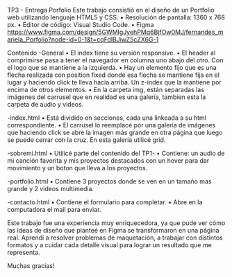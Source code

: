 
TP3 - Entrega Porfolio
Este trabajo consistió en el diseño de un Portfolio web utilizando lenguaje HTML5 y CSS. 
•	Resolución de pantalla: 1360 x 768 px. 
•	Editor de código: Visual Studio Code.
•	Figma
https://www.figma.com/design/5GWMIgJyehPMq6BjfOw0MJ/fernandes_mariela_Porfolio?node-id=0-1&t=cqFdlBJiwZ5cZX6G-1

Contenido
-General
•	El index tiene su versión responsive.
•	El header al comprimirse pasa a tener el navegador en columna uno abajo del otro. Con el logo que se mantiene a la izquierda.
•	Hay un elemento fijo que es una flecha realizada con position fixed donde esa flecha se mantiene fija en el lugar y haciendo click te lleva hacia arriba. Un z-index que la mantiene por encima de otros elementos.
•	En la carpeta img, están separadas las imágenes del carrusel que en realidad es una galería, tambien esta la carpeta de audio y videos.

-index.html
•	Está dividido en secciones, cada una linkeada a su html correspondiente.
•	El carrusel lo reemplacé por una galería de imágenes que haciendo click se abre la imagen más grande en otra página que luego se puede cerrar con la cruz. En esta galería utilicé grid. 

-sobremi.html
•	Utilicé parte del contenido del TP1-
•	Contiene: un audio de mi canción favorita y mis proyectos destacados con un hover para dar movimiento y un boton que lleva a los proyectos.

-portfolio.html
•	Contiene 3 proyectos donde se ven en un tamaño mas grande y 2 videos multimedia.

-contacto.html
•	Contiene el formulario para completar.
•	Abre en la computadora el mail para enviar.

Este trabajo fue una experiencia muy enriquecedora, ya que pude ver cómo las ideas de diseño que planteé en Figma se transformaron en una página real. Aprendí a resolver problemas de maquetación, a trabajar con distintos formatos y a cuidar cada detalle visual para lograr un resultado que me representa.

Muchas gracias!

